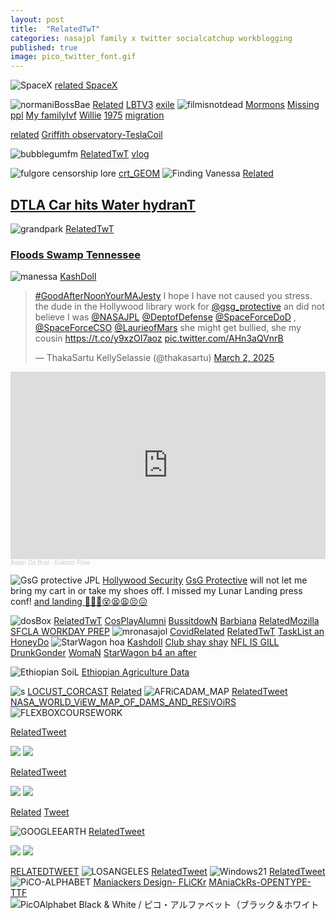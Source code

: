 ```yaml
---
layout: post
title:  "RelatedTwT"
categories: nasajpl family x twitter socialcatchup workblogging 
published: true
image: pico_twitter_font.gif
---
```



![SpaceX](https://pbs.twimg.com/media/GB51dVhbEAArSYr?format=jpg&name=large)
[related SpaceX](https://x.com/BubbleGumPop510/status/1737956171343139024)

![normaniBossBae](https://pbs.twimg.com/media/GMmBFBJaYAIwST4?format=jpg&name=large)
[Related](https://x.com/BubbleGumPop510/status/1786101199328116994) [LBTV3](https://x.com/BubbleGumPop510/status/1786839332441203036)
[exile](https://x.com/BubbleGumPop510/status/1736536478648549612)
![filmisnotdead](https://pbs.twimg.com/media/GNQMSxQbwAAJ2-a?format=jpg&name=medium)
 [Mormons](https://x.com/BubbleGumPop510/status/1773101102998737254) [Missing ppl](https://x.com/BubbleGumPop510/status/1760796115648332062) [My family](https://x.com/BubbleGumPop510/status/1760112219894014104)[Ivf](https://x.com/BubbleGumPop510/status/1763004166102974724) [Willie](https://x.com/thakasartu/status/1683772008557867008) [1975](https://x.com/thakasartu/status/1683601862086508544)
[migration](https://x.com/thakasartu/status/1758226971421798775)


[related](https://x.com/BubbleGumPop510/status/1789068613930078682) [Griffith observatory-TeslaCoil](https://x.com/BubbleGumPop510/status/1799177832742195527)


![bubblegumfm](https://pbs.twimg.com/media/GB6TQwzboAAkSzq?format=png&name=900x900)
[RelatedTwT](https://x.com/BubbleGumPop510/status/1737988716965331063) [vlog](https://x.com/thakasartu/status/1699357560305004864)

![fulgore censorship lore](https://pbs.twimg.com/media/F-NAYKXagAAckAT?format=jpg&name=large)
[crt_GEOM](https://x.com/BubbleGumPop510/status/1721290588203684194)
![Finding Vanessa](https://pbs.twimg.com/media/F_k14DCa4AAUgt1?format=jpg&name=medium)
[Related](https://x.com/BubbleGumPop510/status/1727471592530416004)


## [DTLA Car hits Water hydranT](https://x.com/BubbleGumPop510/status/1894982417368199568) 
![grandpark](https://pbs.twimg.com/media/GkxYA7aWIAAtWsp?format=jpg&name=large) [RelatedTwT](https://x.com/BubbleGumPop510/status/1894989032108486902)
### [Floods Swamp Tennessee](https://visibleearth.nasa.gov/images/153957/floods-swamp-tennessee)

![manessa](https://eoimages.gsfc.nasa.gov/images/imagerecords/153000/153957/tennflooding_oli2_20250217_front.jpg)
[KashDoll](https://youtube.com/@kashdoll?si=rCZZXXsbDhHNb4jz)
<blockquote class="twitter-tweet" data-media-max-width="560"><p lang="en" dir="ltr"><a href="https://twitter.com/hashtag/GoodAfterNoonYourMAJesty?src=hash&amp;ref_src=twsrc%5Etfw">#GoodAfterNoonYourMAJesty</a> I hope I have not caused you stress. the dude in the Hollywood library work for <a href="https://twitter.com/gsg_protective?ref_src=twsrc%5Etfw">@gsg_protective</a> an did not believe I was <a href="https://twitter.com/NASAJPL?ref_src=twsrc%5Etfw">@NASAJPL</a> <a href="https://twitter.com/DeptofDefense?ref_src=twsrc%5Etfw">@DeptofDefense</a> <a href="https://twitter.com/SpaceForceDoD?ref_src=twsrc%5Etfw">@SpaceForceDoD</a> , <a href="https://twitter.com/SpaceForceCSO?ref_src=twsrc%5Etfw">@SpaceForceCSO</a> <a href="https://twitter.com/LaurieofMars?ref_src=twsrc%5Etfw">@LaurieofMars</a> she might get bullied, she my cousin <a href="https://t.co/y9xzOI7aoz">https://t.co/y9xzOI7aoz</a> <a href="https://t.co/AHn3aQVnrB">pic.twitter.com/AHn3aQVnrB</a></p>&mdash; ThakaSartu KellySelassie (@thakasartu) <a href="https://twitter.com/thakasartu/status/1895987531591897464?ref_src=twsrc%5Etfw">March 2, 2025</a></blockquote> <script async src="https://platform.twitter.com/widgets.js" charset="utf-8"></script>

<iframe width="100%" height="300" scrolling="no" frameborder="no" allow="autoplay" src="https://w.soundcloud.com/player/?url=https%3A//api.soundcloud.com/tracks/699400234&color=%23ff5500&auto_play=false&hide_related=false&show_comments=true&show_user=true&show_reposts=false&show_teaser=true&visual=true"></iframe><div style="font-size: 10px; color: #cccccc;line-break: anywhere;word-break: normal;overflow: hidden;white-space: nowrap;text-overflow: ellipsis; font-family: Interstate,Lucida Grande,Lucida Sans Unicode,Lucida Sans,Garuda,Verdana,Tahoma,sans-serif;font-weight: 100;"><a href="https://soundcloud.com/asiandabratdoll" title="Asian Da Brat" target="_blank" style="color: #cccccc; text-decoration: none;">Asian Da Brat</a> · <a href="https://soundcloud.com/asiandabratdoll/eskimo-flow" title="Eskimo Flow" target="_blank" style="color: #cccccc; text-decoration: none;">Eskimo Flow</a></div>

![GsG protective JPL](https://pbs.twimg.com/media/Gk_ij6gawAAQPAW?format=jpg&name=large)
[Hollywood Security](https://x.com/thakasartu/status/1895987531591897464) [GsG Protective](https://x.com/thakasartu/status/1895984320499835150) will not let me bring my cart in or take my shoes off. I missed my Lunar Landing press conf! [and landing 😵‍💫🫨😵😫😩😣😖](https://x.com/TheRealBuzz/status/1896123720198180870)

![dosBox](https://pbs.twimg.com/media/GY64pDabsAAYqYn?format=png&name=large)
[RelatedTwT](https://x.com/RicoThaka/status/1841612652948423088) [CosPlayAlumni](https://x.com/RicoThaka/status/1794824272705425855) [BussitdowN](https://x.com/RicoThaka/status/1895624776783364431) [Barbiana](https://x.com/RicoThaka/status/1895623886177513500) [RelatedMozilla](https://x.com/RicoThaka/status/1895606840110764447) [SFCLA WORKDAY PREP](https://x.com/RicoThaka/status/1895532958825816179)
![mronasajol](https://pbs.twimg.com/media/Gk7WlQyWQAAiuGa?format=jpg&name=medium)
[CovidRelated](https://x.com/RicoThaka/status/1863768414822760572)
[RelatedTwT](https://x.com/RicoThaka/status/1895688652795363708) [TaskList an HoneyDo](https://x.com/RicoThaka/status/1895532958825816179)
![StarWagon hoa](https://pbs.twimg.com/media/Gd1vNETbQAAxUE-?format=jpg&name=large)
[Kashdoll](https://x.com/RicoThaka/status/1895911582821155267) [Club shay shay](https://x.com/RicoThaka/status/1895910532546511179) [NFL IS GILL](https://x.com/RicoThaka/status/1895906194914754914) [DrunkGonder](https://x.com/RicoThaka/status/1895832937540792393) [WomaN](https://x.com/RicoThaka/status/1895074614725775400) [StarWagon b4 an after](https://x.com/RicoThaka/status/1895732229458055669)

![Ethiopian SoiL](https://eoimages.gsfc.nasa.gov/images/imagerecords/148000/148314/locustswide_lis_2020170_lrg.jpg)
[Ethiopian Agriculture Data](https://x.com/RicoThaka/status/1895934817398898973)

![s](https://pbs.twimg.com/media/Gk-6m55bQAQYc9b?format=jpg&name=large)
[LOCUST_CORCAST](https://x.com/RicoThaka/status/1895939537702179272) [Related](https://ldas.gsfc.nasa.gov/index.php/fldas/models/forecast)
![AFRiCADAM_MAP](https://pbs.twimg.com/media/Gk--eDhW4AAMx4b?format=jpg&name=large)
[RelatedTweet](https://x.com/RicoThaka/status/1895942758759911709) [NASA_WORLD_ViEW_MAP_OF_DAMS_AND_RESiVOiRS](https://worldview.earthdata.nasa.gov/?v=-161.6212889557715,-49.52070211186326,-18.85628981407666,91.01359391824259&l=Reference_Labels_15m(hidden),Reference_Features_15m(hidden),Coastlines_15m,GRanD_Dams,VIIRS_NOAA21_CorrectedReflectance_TrueColor(hidden),VIIRS_NOAA20_CorrectedReflectance_TrueColor(hidden),VIIRS_SNPP_CorrectedReflectance_TrueColor(hidden),MODIS_Aqua_CorrectedReflectance_TrueColor(hidden),MODIS_Terra_CorrectedReflectance_TrueColor&lg=true&t=2025-03-01-T19%3A41%3A40Z)
![FLEXBOXCOURSEWORK](https://pbs.twimg.com/media/Gk_AWWOWYAA3u21?format=jpg&name=large)

[RelatedTweet](https://x.com/RicoThaka/status/1895945753367101797) 

<div class="tupperware">
<img src="https://pbs.twimg.com/media/Gk9Z1U3XIAAoT-e?format=jpg&name=medium" />
<img src="https://pbs.twimg.com/media/Gk9Z1UMbgAAzlBF?format=jpg&name=medium" />
</div>

[RelatedTweet](https://x.com/RicoThaka/status/1895832937540792393)
<div class="tupperware">
<img src="https://pbs.twimg.com/media/Ghm67NhbgAAIIbq?format=jpg&name=medium" />
<img src="https://pbs.twimg.com/media/Ghm67NhbgAAIIbq?format=jpg&name=medium" />
</div>

[Related](https://x.com/thakasartu/status/1880737684043489628) [Tweet](https://x.com/thakasartu/status/1880739891186958758/photo/1)

![GOOGLEEARTH](https://pbs.twimg.com/media/GiGMVkubgAAduKi?format=jpg&name=large)
[RelatedTweet](https://x.com/thakasartu/status/1882941151805890876)

<div class="tupperware">
<img src="https://pbs.twimg.com/media/GiLimy_bUAAgEKi?format=png&name=small" />
<img src="https://pbs.twimg.com/media/GiLimy_bUAAgEKi?format=png&name=small" />
</div>

[RELATEDTWEET](https://x.com/thakasartu/status/1883317419839791116)
![LOSANGELES](https://pbs.twimg.com/media/GiLmJmCboAI8WE_?format=jpg&name=large)
[RelatedTweet](https://x.com/thakasartu/status/1883321009740353951)
![Windows21](https://pbs.twimg.com/media/GieoGSAWgAA9RxR?format=png&name=medium)
[RelatedTweet](https://x.com/thakasartu/status/1884660723059716238)
![PiCO-ALPHABET](https://mksd.jp/f02.pico.gif)
[Maniackers Design- FLiCKr](https://www.flickr.com/photos/mksd/with/3660452106) [MAniaCkRs-OPENTYPE-TTF](https://mksd.jp/designfont.html)
![PicOAlphabet Black & White / ピコ・アルファベット（ブラック＆ホワイト](https://mksd.jp/pico2.gif)